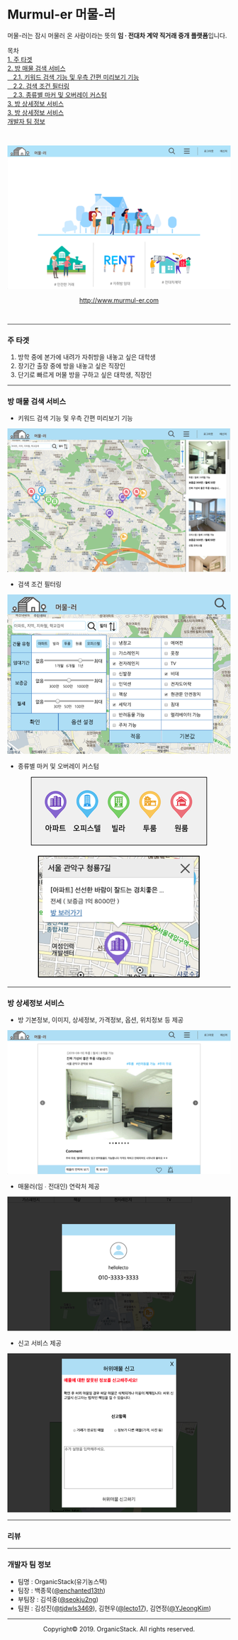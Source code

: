 # Murmul-er 머물-러

머물-러는 잠시 머물러 온 사람이라는 뜻의 **임 ∙ 전대차 계약 직거래 중개 플랫폼**입니다.

목차<br>
[1. 주 타겟](#주-타겟)<br>
[2. 방 매물 검색 서비스](#방-매물-검색-서비스)<br>
[ㅤ2.1. 키워드 검색 기능 및 우측 간편 미리보기 기능]()<br>
[ㅤ2.2. 검색 조건 필터링](#2.1)<br>
[ㅤ2.3. 종류별 마커 및 오버레이 커스텀]()<br>
[3. 방 상세정보 서비스](#방-상세정보-서비스)<br>
[3. 방 상세정보 서비스](#방-상세정보-서비스)<br>
[개발자 팀 정보](#개발자-팀-정보)


<br>

![](/web/resources/screenshot/main.png "메인 화면")

<p align="center"><a href="http://www.murmul-er.com">http://www.murmul-er.com</a></p>

<br>

---

### 주 타겟
1. 방학 중에 본가에 내려가 자취방을 내놓고 싶은 대학생
2. 장기간 출장 중에 방을 내놓고 싶은 직장인
3. 단기로 빠르게 머물 방을 구하고 싶은 대학생, 직장인

---

### 방 매물 검색 서비스
<span id="2.1"></span>
- 키워드 검색 기능 및 우측 간편 미리보기 기능

<p align="center"><img src="/web/resources/screenshot/search.png"></p>

- 검색 조건 필터링

<p align="center"><img src="/web/resources/screenshot/search_filter.png"></p>

- 종류별 마커 및 오버레이 커스텀

<p align="center"><img src="/web/resources/screenshot/marker.png" width=400 height=157></p>
<p align="center"><img src="/web/resources/screenshot/overlay.png"></p>

---

### 방 상세정보 서비스

- 방 기본정보, 이미지, 상세정보, 가격정보, 옵션, 위치정보 등 제공

<p align="center"><img src="/web/resources/screenshot/room_detail.png"></p>

- 매물러(임 ∙ 전대인) 연락처 제공

<p align="center"><img src="/web/resources/screenshot/room_contact.png"></p>

- 신고 서비스 제공

<p align="center"><img src="/web/resources/screenshot/room_report.png"></p>

---

### 리뷰 

---

### 개발자 팀 정보
  - 팀명 : OrganicStack(유기농스택)
  - 팀장 : 백종묵([@enchanted13th](https://github.com/enchanted13th))
  - 부팀장 : 김석중([@seokju2ng](https://github.com/seokju2ng))
  - 팀원 : 김성진([@tjdwls3469](https://github.com/tjdwls3469)), 김현우([@lecto17](https://github.com/lecto17)), 김연정([@YJeongKim](https://github.com/YJeongKim))
  
-----

<p align="center">Copyright&copy; 2019. OrganicStack. All rights reserved.</p>
